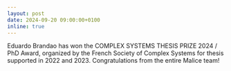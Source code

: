 ```yaml
---
layout: post
date: 2024-09-20 09:00:00+0100
inline: true
---
```


Eduardo Brandao has won the COMPLEX SYSTEMS THESIS PRIZE 2024 / PhD Award, organized by the French Society of Complex Systems for thesis supported in 2022 and 2023. Congratulations from the entire Malice team!